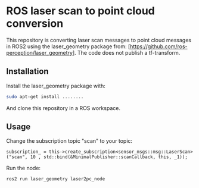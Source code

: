 # ROS laser scan to point cloud conversion 

This repository is converting laser scan messages to point cloud messages in ROS2 using the laser_geometry package from: [https://github.com/ros-perception/laser_geometry].
The code does not publish a tf-transform. 

## Installation

Install the laser_geometry package with:

```bash
sudo apt-get install ........
```

And clone this repository in a ROS workspace.

## Usage
Change the subscription topic "scan" to your topic: 
```
subscription_ = this->create_subscription<sensor_msgs::msg::LaserScan>("scan", 10 , std::bind(&MinimalPublisher::scanCallback, this, _1));
```

Run the node:
```
ros2 run laser_geometry laser2pc_node
```
